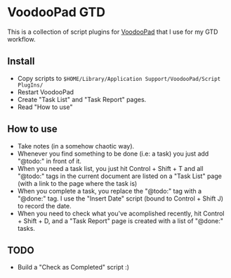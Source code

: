 # VoodooPad GTD

This is a collection of script plugins for [VoodooPad](http://www.flyingmeat.com/voodoopad/) that I use for my GTD workflow.

## Install
- Copy scripts to `$HOME/Library/Application Support/VoodooPad/Script PlugIns/`
- Restart VoodooPad
- Create "Task List" and "Task Report" pages.
- Read "How to use"


## How to use
- Take notes (in a somehow chaotic way).
- Whenever you find something to be done (i.e: a task) you just add "@todo:" in front of it.
- When you need a task list, you just hit Control + Shift + T and all "@todo:" tags in the current document are listed on a "Task List" page (with a link to the page where the task is)
- When you complete a task, you replace the "@todo:" tag with a "@done:" tag. I use the "Insert Date" script (bound to Control + Shift J) to record the date.
- When you need to check what you've acomplished recently, hit Control + Shift + D, and a "Task Report" page is created with a list of "@done:" tasks.

## TODO
- Build a "Check as Completed" script :)